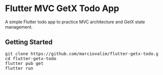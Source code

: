 # Flutter MVC GetX Todo App

A simple Flutter todo app to practice MVC architecture and GetX state management.

## Getting Started

<pre>
git clone https://github.com/marciovalim/flutter-getx-todo.git
cd flutter-getx-todo
flutter pub get
flutter run
</pre>
